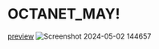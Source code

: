 # OCTANET_MAY!
[preview](https://github.com/shivgupta198922/OCTANET_MAY/assets/153531902/e2850e3f-c1cc-4011-aec9-b11b384f0f7c)
![Screenshot 2024-05-02 144657](https://github.com/shivgupta198922/OCTANET_MAY/assets/153531902/4deff49f-0e20-46cc-b9ce-097f2be66d82)
